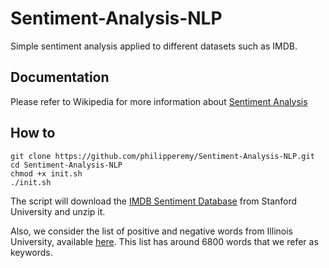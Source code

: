 # Sentiment-Analysis-NLP
Simple sentiment analysis applied to different datasets such as IMDB.

## Documentation
Please refer to Wikipedia for more information about [Sentiment Analysis](https://en.wikipedia.org/wiki/Sentiment_analysis)

## How to

```
git clone https://github.com/philipperemy/Sentiment-Analysis-NLP.git
cd Sentiment-Analysis-NLP
chmod +x init.sh
./init.sh
```

The script will download the [IMDB Sentiment Database](http://ai.stanford.edu/~amaas/data/sentiment/) from Stanford University and unzip it.

Also, we consider the list of positive and negative words from Illinois University, available [here](https://www.cs.uic.edu/~liub/FBS/sentiment-analysis.html#lexicon). This list has around 6800 words that we refer as keywords.
